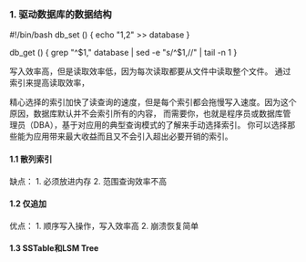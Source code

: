### 1. 驱动数据库的数据结构

#!/bin/bash
db_set () {
  echo "$1,$2" >> database
}

db_get () {
  grep "^$1," database | sed -e "s/^$1,//" | tail -n 1
}

写入效率高，但是读取效率低，因为每次读取都要从文件中读取整个文件。
通过索引来提高读取效率，

精心选择的索引加快了读查询的速度，但是每个索引都会拖慢写入速度。因为这个原因，数据库默认并不会索引所有的内容，
而需要你，也就是程序员或数据库管理员（DBA），基于对应用的典型查询模式的了解来手动选择索引。
你可以选择那些能为应用带来最大收益而且又不会引入超出必要开销的索引。

#### 1.1 散列索引
缺点：   1. 必须放进内存
        2. 范围查询效率不高
    
#### 1.2 仅追加
优点：   1. 顺序写入操作，写入效率高
        2. 崩溃恢复简单

#### 1.3 SSTable和LSM Tree

